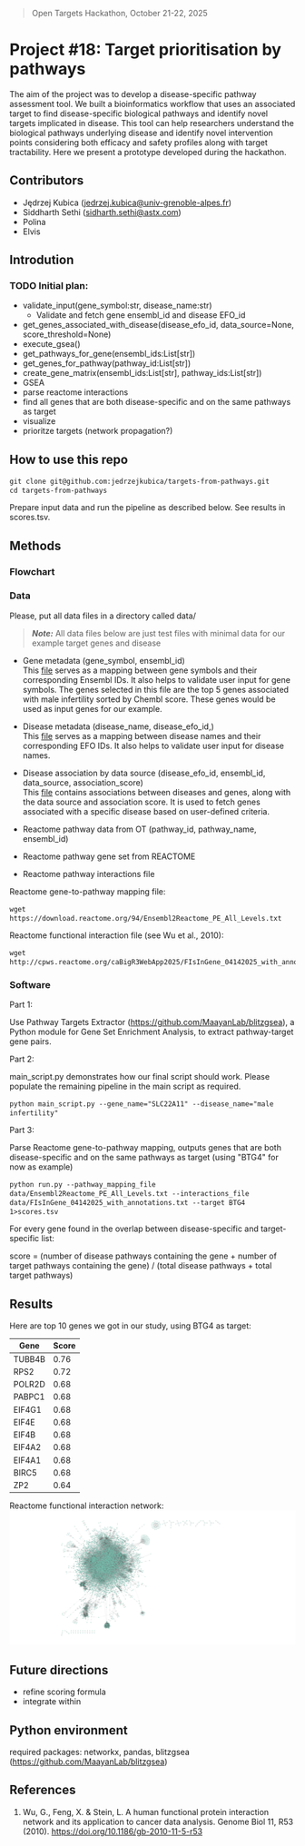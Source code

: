 > Open Targets Hackathon, October 21-22, 2025

# Project #18: Target prioritisation by pathways

The aim of the project was to develop a disease-specific pathway assessment tool. We built a bioinformatics workflow that uses an associated target to find disease-specific biological pathways and identify novel targets implicated in disease. This tool can help researchers understand the biological pathways underlying disease and identify novel intervention points considering both efficacy and safety profiles along with target tractability. Here we present a prototype developed during the hackathon.


## Contributors
- Jędrzej Kubica (jedrzej.kubica@univ-grenoble-alpes.fr)
- Siddharth Sethi (sidharth.sethi@astx.com)
- Polina
- Elvis


## Introdution


### TODO Initial plan:
- validate_input(gene_symbol:str, disease_name:str)
   - Validate and fetch gene ensembl_id and disease EFO_id
- get_genes_associated_with_disease(disease_efo_id, data_source=None, score_threshold=None)
- execute_gsea()
- get_pathways_for_gene(ensembl_ids:List[str])
- get_genes_for_pathway(pathway_id:List[str])
- create_gene_matrix(ensembl_ids:List[str], pathway_ids:List[str])
- GSEA
- parse reactome interactions
- find all genes that are both disease-specific and on the same pathways as target
- visualize
- prioritze targets (network propagation?)


## How to use this repo

```
git clone git@github.com:jedrzejkubica/targets-from-pathways.git
cd targets-from-pathways
```

Prepare input data and run the pipeline as described below. See results in scores.tsv.


## Methods

### Flowchart

### Data

Please, put all data files in a directory called data/

> **_Note:_** All data files below are just test files with minimal data for our example target genes and disease

- Gene metadata (gene_symbol, ensembl_id)  
  This [file](data/gene_data.txt) serves as a mapping between gene symbols and their corresponding Ensembl IDs. It also helps to validate user input for gene symbols. The genes selected in this file are the top 5 genes associated with male infertility sorted by Chembl score. These genes would be used as input genes for our example.

- Disease metadata (disease_name, disease_efo_id,)  
  This [file](data/disease_data.txt) serves as a mapping between disease names and their corresponding EFO IDs. It also helps to validate user input for disease names.

- Disease association by data source (disease_efo_id, ensembl_id, data_source, association_score)  
  This [file](data/disease_association_data.txt) contains associations between diseases and genes, along with the data source and association score. It is used to fetch genes associated with a specific disease based on user-defined criteria.

- Reactome pathway data from OT (pathway_id, pathway_name, ensembl_id)
- Reactome pathway gene set from REACTOME
- Reactome pathway interactions file

Reactome gene-to-pathway mapping file:
```
wget https://download.reactome.org/94/Ensembl2Reactome_PE_All_Levels.txt
```

Reactome functional interaction file (see Wu et al., 2010):
```
wget http://cpws.reactome.org/caBigR3WebApp2025/FIsInGene_04142025_with_annotations.txt.zip
```


### Software

Part 1:

Use Pathway Targets Extractor (https://github.com/MaayanLab/blitzgsea), a Python module for Gene Set Enrichment Analysis, to extract pathway-target gene pairs.


Part 2:

main_script.py demonstrates how our final script should work. Please populate the remaining pipeline in the main script as required.

```
python main_script.py --gene_name="SLC22A11" --disease_name="male infertility"
```

Part 3:

Parse Reactome gene-to-pathway mapping, outputs genes that are both disease-specific and on the same pathways as target (using "BTG4" for now as example)

```
python run.py --pathway_mapping_file data/Ensembl2Reactome_PE_All_Levels.txt --interactions_file data/FIsInGene_04142025_with_annotations.txt --target BTG4 1>scores.tsv
```

For every gene found in the overlap between disease-specific and target-specific list:

score = (number of disease pathways containing the gene + number of target pathways containing the gene) / (total disease pathways + total target pathways)


## Results

Here are top 10 genes we got in our study, using BTG4 as target:

| Gene   | Score |
|--------|--------|
| TUBB4B | 0.76   |
| RPS2   | 0.72   |
| POLR2D | 0.68   |
| PABPC1 | 0.68   |
| EIF4G1 | 0.68   |
| EIF4E  | 0.68   |
| EIF4B  | 0.68   |
| EIF4A2 | 0.68   |
| EIF4A1 | 0.68   |
| BIRC5  | 0.68   |
| ZP2    | 0.64   |


Reactome functional interaction network:
![interactions_reactome](interactions_reactome.png)


## Future directions

- refine scoring formula
- integrate within


## Python environment

required packages: networkx, pandas, blitzgsea (https://github.com/MaayanLab/blitzgsea)


## References
1. Wu, G., Feng, X. & Stein, L. A human functional protein interaction network and its application to cancer data analysis. Genome Biol 11, R53 (2010). https://doi.org/10.1186/gb-2010-11-5-r53